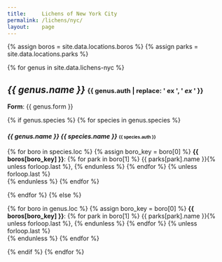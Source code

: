 ```yaml
---
title:     Lichens of New York City
permalink: /lichens/nyc/
layout:    page
---
```


{% assign boros = site.data.locations.boros %}
{% assign parks = site.data.locations.parks %}

{% for genus in site.data.lichens-nyc %}
<h2>
  <strong><cite>{{ genus.name }}</cite></strong>
  <span style="font-size: 0.7em">{{ genus.auth | replace: ' ex ', ' <em>ex</em> ' }}</span>
</h2>
<p>
  <strong>Form</strong>: {{ genus.form }}
</p>
{% if genus.species %}
{% for species in genus.species %}
<h4>
  <strong><cite>{{ genus.name }} {{ species.name }}</cite></strong>
  <span style="font-size: 0.7em">{{ species.auth }}</span>
</h4>
<p>
  {% for boro in species.loc %}
    {% assign boro_key = boro[0] %}
    <strong>{{ boros[boro_key] }}</strong>:
    {% for park in boro[1] %}
      {{ parks[park].name }}{% unless forloop.last %}, {% endunless %}
    {% endfor %}
    {% unless forloop.last %}<br>{% endunless %}
  {% endfor %}
</p>
{% endfor %}
{% else %}
<p>
  {% for boro in genus.loc %}
    {% assign boro_key = boro[0] %}
    <strong>{{ boros[boro_key] }}</strong>:
    {% for park in boro[1] %}
      {{ parks[park].name }}{% unless forloop.last %}, {% endunless %}
    {% endfor %}
    {% unless forloop.last %}<br>{% endunless %}
  {% endfor %}
</p>
{% endif %}
{% endfor %}
